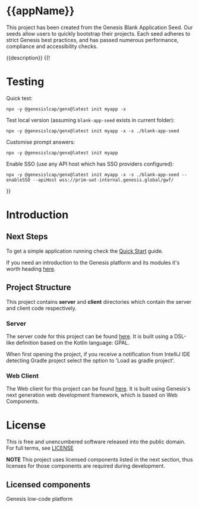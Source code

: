 # {{appName}}

This project has been created from the Genesis Blank Application Seed. Our seeds allow users to quickly bootstrap
their projects. Each seed adheres to strict Genesis best practices, and has passed numerous performance, compliance and
accessibility checks. 

{{description}}
{{!

# Testing

Quick test: 

```
npx -y @genesislcap/genx@latest init myapp -x
```

Test local version (assuming `blank-app-seed` exists in current folder): 

```
npx -y @genesislcap/genx@latest init myapp -x -s ./blank-app-seed
```

Customise prompt answers: 

```
npx -y @genesislcap/genx@latest init myapp
```

Enable SSO (use any API host which has SSO providers configured):

```
npx -y @genesislcap/genx@latest init myapp -x -s ./blank-app-seed --enableSSO --apiHost wss://prim-uat-internal.genesis.global/gwf/
```
}}

# Introduction

## Next Steps

To get a simple application running check the [Quick Start](https://learn.genesis.global/docs/getting-started/quick-start/) guide.

If you need an introduction to the Genesis platform and its modules it's worth heading [here](https://learn.genesis.global/docs/getting-started/learn-the-basics/simple-introduction/).


## Project Structure

This project contains **server** and **client** directories which contain the server and client code respectively.

### Server

The server code for this project can be found [here](./server/README.md).
It is built using a DSL-like definition based on the Kotlin language: GPAL.

When first opening the project, if you receive a notification from IntelliJ IDE detecting Gradle project select the option to 'Load as gradle project'.

### Web Client

The Web client for this project can be found [here](./client/README.md). It is built using Genesis's next
generation web development framework, which is based on Web Components.

# License

This is free and unencumbered software released into the public domain. For full terms, see [LICENSE](./LICENSE)

**NOTE** This project uses licensed components listed in the next section, thus licenses for those components are required during development.

## Licensed components
Genesis low-code platform
